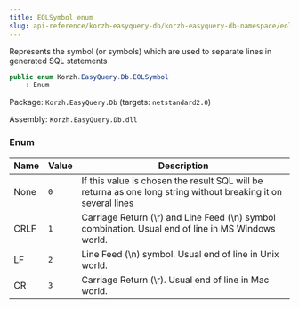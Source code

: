 ```yaml
---
title: EOLSymbol enum
slug: api-reference/korzh-easyquery-db/korzh-easyquery-db-namespace/eolsymbol-enum
---
```



Represents the symbol (or symbols) which are used to separate lines in generated SQL statements
```csharp
public enum Korzh.EasyQuery.Db.EOLSymbol
    : Enum

```
Package: `Korzh.EasyQuery.Db` (targets: `netstandard2.0`)

Assembly: `Korzh.EasyQuery.Db.dll`

### Enum

| Name | Value | Description | 
| --- | --- | --- | 
| None | `0` | If this value is chosen the result SQL will be returna as one long string without breaking it on several lines | 
| CRLF | `1` | Carriage Return (\r) and Line Feed (\n) symbol combination. Usual end of line in MS Windows world. | 
| LF | `2` | Line Feed (\n) symbol. Usual end of line in Unix world. | 
| CR | `3` | Carriage Return (\r). Usual end of line in Mac world. |